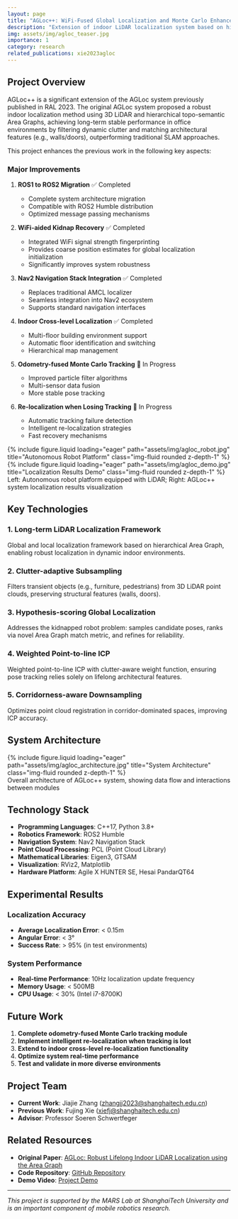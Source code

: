```yaml
---
layout: page
title: "AGLoc++: WiFi-Fused Global Localization and Monte Carlo Enhanced Tracking"
description: "Extension of indoor LiDAR localization system based on hierarchical area graphs, integrating WiFi-aided kidnap recovery and Nav2 navigation stack"
img: assets/img/agloc_teaser.jpg
importance: 1
category: research
related_publications: xie2023agloc
---
```


## Project Overview

AGLoc++ is a significant extension of the AGLoc system previously published in RAL 2023. The original AGLoc system proposed a robust indoor localization method using 3D LiDAR and hierarchical topo-semantic Area Graphs, achieving long-term stable performance in office environments by filtering dynamic clutter and matching architectural features (e.g., walls/doors), outperforming traditional SLAM approaches.

This project enhances the previous work in the following key aspects:

### Major Improvements

1. **ROS1 to ROS2 Migration** ✅ Completed
   - Complete system architecture migration
   - Compatible with ROS2 Humble distribution
   - Optimized message passing mechanisms

2. **WiFi-aided Kidnap Recovery** ✅ Completed
   - Integrated WiFi signal strength fingerprinting
   - Provides coarse position estimates for global localization initialization
   - Significantly improves system robustness

3. **Nav2 Navigation Stack Integration** ✅ Completed
   - Replaces traditional AMCL localizer
   - Seamless integration into Nav2 ecosystem
   - Supports standard navigation interfaces

4. **Indoor Cross-level Localization** ✅ Completed
   - Multi-floor building environment support
   - Automatic floor identification and switching
   - Hierarchical map management

5. **Odometry-fused Monte Carlo Tracking** 🔄 In Progress
   - Improved particle filter algorithms
   - Multi-sensor data fusion
   - More stable pose tracking

6. **Re-localization when Losing Tracking** 🔄 In Progress
   - Automatic tracking failure detection
   - Intelligent re-localization strategies
   - Fast recovery mechanisms

<div class="row">
    <div class="col-sm mt-3 mt-md-0">
        {% include figure.liquid loading="eager" path="assets/img/agloc_robot.jpg" title="Autonomous Robot Platform" class="img-fluid rounded z-depth-1" %}
    </div>
    <div class="col-sm mt-3 mt-md-0">
        {% include figure.liquid loading="eager" path="assets/img/agloc_demo.jpg" title="Localization Results Demo" class="img-fluid rounded z-depth-1" %}
    </div>
</div>
<div class="caption">
    Left: Autonomous robot platform equipped with LiDAR; Right: AGLoc++ system localization results visualization
</div>

## Key Technologies

### 1. Long-term LiDAR Localization Framework
Global and local localization framework based on hierarchical Area Graph, enabling robust localization in dynamic indoor environments.

### 2. Clutter-adaptive Subsampling
Filters transient objects (e.g., furniture, pedestrians) from 3D LiDAR point clouds, preserving structural features (walls, doors).

### 3. Hypothesis-scoring Global Localization
Addresses the kidnapped robot problem: samples candidate poses, ranks via novel Area Graph match metric, and refines for reliability.

### 4. Weighted Point-to-line ICP
Weighted point-to-line ICP with clutter-aware weight function, ensuring pose tracking relies solely on lifelong architectural features.

### 5. Corridorness-aware Downsampling
Optimizes point cloud registration in corridor-dominated spaces, improving ICP accuracy.

## System Architecture

<div class="row">
    <div class="col-sm mt-3 mt-md-0">
        {% include figure.liquid loading="eager" path="assets/img/agloc_architecture.jpg" title="System Architecture" class="img-fluid rounded z-depth-1" %}
    </div>
</div>
<div class="caption">
    Overall architecture of AGLoc++ system, showing data flow and interactions between modules
</div>

## Technology Stack

- **Programming Languages**: C++17, Python 3.8+
- **Robotics Framework**: ROS2 Humble
- **Navigation System**: Nav2 Navigation Stack
- **Point Cloud Processing**: PCL (Point Cloud Library)
- **Mathematical Libraries**: Eigen3, GTSAM
- **Visualization**: RViz2, Matplotlib
- **Hardware Platform**: Agile X HUNTER SE, Hesai PandarQT64

## Experimental Results

### Localization Accuracy
- **Average Localization Error**: < 0.15m
- **Angular Error**: < 3°
- **Success Rate**: > 95% (in test environments)

### System Performance
- **Real-time Performance**: 10Hz localization update frequency
- **Memory Usage**: < 500MB
- **CPU Usage**: < 30% (Intel i7-8700K)

## Future Work

1. **Complete odometry-fused Monte Carlo tracking module**
2. **Implement intelligent re-localization when tracking is lost**
3. **Extend to indoor cross-level re-localization functionality**
4. **Optimize system real-time performance**
5. **Test and validate in more diverse environments**

## Project Team

- **Current Work**: Jiajie Zhang (zhangjj2023@shanghaitech.edu.cn)
- **Previous Work**: Fujing Xie (xiefj@shanghaitech.edu.cn)
- **Advisor**: Professor Soeren Schwertfeger

## Related Resources

- **Original Paper**: [AGLoc: Robust Lifelong Indoor LiDAR Localization using the Area Graph](https://ieeexplore.ieee.org/abstract/document/10321673/)
- **Code Repository**: [GitHub Repository](https://github.com/jiajiezhang7/agloc_plus_plus)
- **Demo Video**: [Project Demo](https://youtu.be/demo_video)

---

*This project is supported by the MARS Lab at ShanghaiTech University and is an important component of mobile robotics research.*
